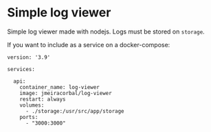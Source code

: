 # Simple log viewer

Simple log viewer made with nodejs. 
Logs must be stored on `storage`.

If you want to include as a service on a docker-compose:

```
version: '3.9'

services:

  api:
    container_name: log-viewer
    image: jmeiracorbal/log-viewer
    restart: always
    volumes:
      - ./storage:/usr/src/app/storage
    ports:
      - "3000:3000"


```